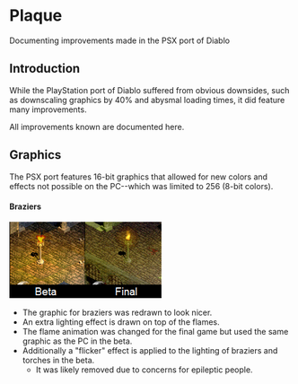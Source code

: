 # Plaque
Documenting improvements made in the PSX port of Diablo

## Introduction
While the PlayStation port of Diablo suffered from obvious downsides, such as downscaling graphics by 40% and abysmal loading times, it did feature many improvements.

All improvements known are documented here.

## Graphics
The PSX port features 16-bit graphics that allowed for new colors and effects not possible on the PC--which was limited to 256 (8-bit colors).

#### Braziers
![lamp](img/lamp.png)
- The graphic for braziers was redrawn to look nicer.
- An extra lighting effect is drawn on top of the flames.
- The flame animation was changed for the final game but used the same graphic as the PC in the beta.
- Additionally a "flicker" effect is applied to the lighting of braziers and torches in the beta.
  - It was likely removed due to concerns for epileptic people.
